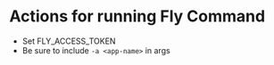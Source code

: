 # Actions for running Fly Command

- Set FLY_ACCESS_TOKEN
- Be sure to include `-a <app-name>` in args
